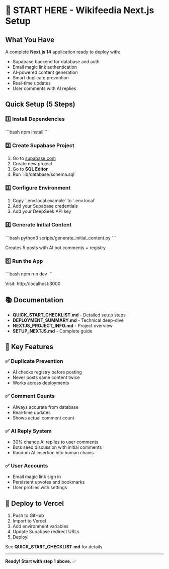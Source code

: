 # 🚀 START HERE - Wikifeedia Next.js Setup

## What You Have

A complete **Next.js 14** application ready to deploy with:
- Supabase backend for database and auth
- Email magic link authentication
- AI-powered content generation
- Smart duplicate prevention
- Real-time updates
- User comments with AI replies

## Quick Setup (5 Steps)

### 1️⃣ Install Dependencies
\`\`\`bash
npm install
\`\`\`

### 2️⃣ Create Supabase Project
1. Go to [supabase.com](https://supabase.com)
2. Create new project
3. Go to **SQL Editor**
4. Run \`lib/database/schema.sql\`

### 3️⃣ Configure Environment
1. Copy \`.env.local.example\` to \`.env.local\`
2. Add your Supabase credentials
3. Add your DeepSeek API key

### 4️⃣ Generate Initial Content
\`\`\`bash
python3 scripts/generate_initial_content.py
\`\`\`

Creates 5 posts with AI bot comments + registry

### 5️⃣ Run the App
\`\`\`bash
npm run dev
\`\`\`

Visit: http://localhost:3000

## 📚 Documentation

- **QUICK_START_CHECKLIST.md** - Detailed setup steps
- **DEPLOYMENT_SUMMARY.md** - Technical deep-dive
- **NEXTJS_PROJECT_INFO.md** - Project overview
- **SETUP_NEXTJS.md** - Complete guide

## 🎯 Key Features

### ✅ Duplicate Prevention
- AI checks registry before posting
- Never posts same content twice
- Works across deployments

### ✅ Comment Counts
- Always accurate from database
- Real-time updates
- Shows actual comment count

### ✅ AI Reply System
- 30% chance AI replies to user comments
- Bots seed discussion with initial comments
- Random AI insertion into human chains

### ✅ User Accounts
- Email magic link sign in
- Persistent upvotes and bookmarks
- User profiles with settings

## 🚀 Deploy to Vercel

1. Push to GitHub
2. Import to Vercel
3. Add environment variables
4. Update Supabase redirect URLs
5. Deploy!

See **QUICK_START_CHECKLIST.md** for details.

---

**Ready! Start with step 1 above.** ✅
